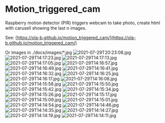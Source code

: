 # Motion_triggered_cam
Raspberry motion detector (PIR) triggers webcam to take photo, create html with carusell showing the last n images.

See: [https://ola-b.github.io/motion_triggered_cam/](https://ola-b.github.io/motion_triggered_cam/)


Or images in ./docs/images/*.jpg
![2021-07-29T20:23:08.jpg](https://github.com/Ola-B/motion_triggered_cam/blob/main/docs/images/2021-07-29T20:23:08.jpg "2021-07-29T20:23:08.jpg")
![2021-07-29T14:17:23.jpg](https://github.com/Ola-B/motion_triggered_cam/blob/main/docs/images/2021-07-29T14:17:23.jpg "2021-07-29T14:17:23.jpg")
![2021-07-29T14:17:13.jpg](https://github.com/Ola-B/motion_triggered_cam/blob/main/docs/images/2021-07-29T14:17:13.jpg "2021-07-29T14:17:13.jpg")
![2021-07-29T14:17:05.jpg](https://github.com/Ola-B/motion_triggered_cam/blob/main/docs/images/2021-07-29T14:17:05.jpg "2021-07-29T14:17:05.jpg")
![2021-07-29T14:16:57.jpg](https://github.com/Ola-B/motion_triggered_cam/blob/main/docs/images/2021-07-29T14:16:57.jpg "2021-07-29T14:16:57.jpg")
![2021-07-29T14:16:49.jpg](https://github.com/Ola-B/motion_triggered_cam/blob/main/docs/images/2021-07-29T14:16:49.jpg "2021-07-29T14:16:49.jpg")
![2021-07-29T14:16:41.jpg](https://github.com/Ola-B/motion_triggered_cam/blob/main/docs/images/2021-07-29T14:16:41.jpg "2021-07-29T14:16:41.jpg")
![2021-07-29T14:16:32.jpg](https://github.com/Ola-B/motion_triggered_cam/blob/main/docs/images/2021-07-29T14:16:32.jpg "2021-07-29T14:16:32.jpg")
![2021-07-29T14:16:25.jpg](https://github.com/Ola-B/motion_triggered_cam/blob/main/docs/images/2021-07-29T14:16:25.jpg "2021-07-29T14:16:25.jpg")
![2021-07-29T14:16:17.jpg](https://github.com/Ola-B/motion_triggered_cam/blob/main/docs/images/2021-07-29T14:16:17.jpg "2021-07-29T14:16:17.jpg")
![2021-07-29T14:16:08.jpg](https://github.com/Ola-B/motion_triggered_cam/blob/main/docs/images/2021-07-29T14:16:08.jpg "2021-07-29T14:16:08.jpg")
![2021-07-29T14:15:58.jpg](https://github.com/Ola-B/motion_triggered_cam/blob/main/docs/images/2021-07-29T14:15:58.jpg "2021-07-29T14:15:58.jpg")
![2021-07-29T14:15:50.jpg](https://github.com/Ola-B/motion_triggered_cam/blob/main/docs/images/2021-07-29T14:15:50.jpg "2021-07-29T14:15:50.jpg")
![2021-07-29T14:15:42.jpg](https://github.com/Ola-B/motion_triggered_cam/blob/main/docs/images/2021-07-29T14:15:42.jpg "2021-07-29T14:15:42.jpg")
![2021-07-29T14:15:34.jpg](https://github.com/Ola-B/motion_triggered_cam/blob/main/docs/images/2021-07-29T14:15:34.jpg "2021-07-29T14:15:34.jpg")
![2021-07-29T14:15:26.jpg](https://github.com/Ola-B/motion_triggered_cam/blob/main/docs/images/2021-07-29T14:15:26.jpg "2021-07-29T14:15:26.jpg")
![2021-07-29T14:15:17.jpg](https://github.com/Ola-B/motion_triggered_cam/blob/main/docs/images/2021-07-29T14:15:17.jpg "2021-07-29T14:15:17.jpg")
![2021-07-29T14:15:09.jpg](https://github.com/Ola-B/motion_triggered_cam/blob/main/docs/images/2021-07-29T14:15:09.jpg "2021-07-29T14:15:09.jpg")
![2021-07-29T14:15:01.jpg](https://github.com/Ola-B/motion_triggered_cam/blob/main/docs/images/2021-07-29T14:15:01.jpg "2021-07-29T14:15:01.jpg")
![2021-07-29T14:14:54.jpg](https://github.com/Ola-B/motion_triggered_cam/blob/main/docs/images/2021-07-29T14:14:54.jpg "2021-07-29T14:14:54.jpg")
![2021-07-29T14:14:46.jpg](https://github.com/Ola-B/motion_triggered_cam/blob/main/docs/images/2021-07-29T14:14:46.jpg "2021-07-29T14:14:46.jpg")
![2021-07-29T14:14:35.jpg](https://github.com/Ola-B/motion_triggered_cam/blob/main/docs/images/2021-07-29T14:14:35.jpg "2021-07-29T14:14:35.jpg")
![2021-07-29T14:14:27.jpg](https://github.com/Ola-B/motion_triggered_cam/blob/main/docs/images/2021-07-29T14:14:27.jpg "2021-07-29T14:14:27.jpg")
![2021-07-29T14:14:19.jpg](https://github.com/Ola-B/motion_triggered_cam/blob/main/docs/images/2021-07-29T14:14:19.jpg "2021-07-29T14:14:19.jpg")
![2021-07-29T14:14:11.jpg](https://github.com/Ola-B/motion_triggered_cam/blob/main/docs/images/2021-07-29T14:14:11.jpg "2021-07-29T14:14:11.jpg")

